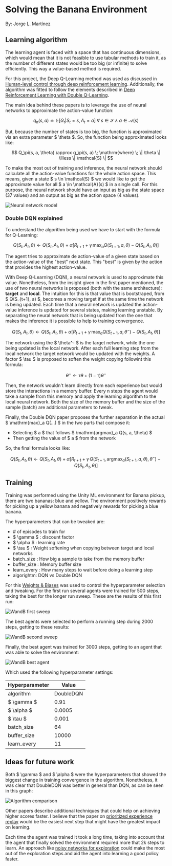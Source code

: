 # Solving the Banana Environment

By: Jorge L. Martínez

## Learning algorithm

The learning agent is faced with a space that has continuous dimensions, which would mean that it is not
feasible to use tabular methods to train it, as the number of different states would be too big (or infinite)
to solve efficiently. This way a value-based method is required. 

For this project, the Deep Q-Learning method was used as discussed in [Human-level control through deep reinforcement learning](https://www.nature.com/articles/nature14236).
Additionally, the algorithm was fitted to follow the elements described in [Deep Reinforcement Learning with Double Q-Learning](https://arxiv.org/abs/1509.06461v3).

The main idea behind these papers is to leverage the use of neural networks to approximate the action-value function:

$$
q_\pi(s, a) \doteq \mathbb{E} \lbrack G_t | S_t=s, A_t=a \rbrack \; \forall \; s \in \mathcal{S} \land a \in \mathcal{A}(s)
$$

But, because the number of states is too big, the function is approximated via an extra parameter $ \theta $. So, the function being approximated looks like:

$$ Q_\pi(s, a, \theta) \approx q_\pi(s, a) \; \mathrm{where} \; \| \theta \| \llless \| \mathcal{S} \| $$ 

To make the most out of training and inference, the neural network should calculate all the action-value functions for the whole 
action space. This means, given a state $ s \in \mathcal{S} $ we would like to
get the approximate value for all $ a \in \mathcal{A}(s) $ in a single call.
For this purpose, the neural network should have an input as big as the state space
(37 values) and an output as big as the action space (4 values). 

![Neural network model](img/model.png)

### Double DQN explained

To understand the algorithm being used we have to start with the formula for Q-Learning:

$$ Q(S_t, A_t, \theta) \gets Q(S_t, A_t, \theta) + \alpha \lbrack R_{t+1} + \gamma \, \mathrm{max}_a Q(S_{t+1}, a, \theta) - Q(S_t, A_t, \theta) \rbrack $$

The agent tries to approximate de action-value of a given state based on the action-value of the "best" next state.
This "best" is given by the action that provides the highest action-value.

With Deep Q-Learning (DQN), a neural network is used to approximate this value. Nonetheless, from the insight given in the
first paper mentioned, the use of two neural networks is proposed (both with the same architecture): **target** and **local**. The intuition
for this is that value that is bootstraped, from $ Q(S_{t+1}, a) $, becomes a moving target if at the same time the network is
being updated. Each time that a neural network is updated the action-value inference is updated for several states,
making learning unstable. By separating the neural network that is being updated from the one that makes the inference it is possible
to help to training convergence.


$$ Q(S_t, A_t, \theta) \gets Q(S_t, A_t, \theta) + \alpha \lbrack R_{t+1} + \gamma \, \mathrm{max}_a Q(S_{t+1}, a, \theta^-) - Q(S_t, A_t, \theta) \rbrack $$

The network using the $ \theta^- $ is the target network, while the one being updated is the local network. After each full learning step
from the local network the target network would be updated with the weights. A factor $ \tau $ is proposed to soften the weight copying
followint this formula:

$$ \theta^- \gets \tau \theta + (1-\tau) \theta^- $$

Then, the network wouldn't learn directly from each experience but would store the interactions in a memory buffer. Every n steps the
agent would take a sample from this memory and apply the learning algorithm to the local neural network. Both the size of the memory
buffer and the size of the sample (batch) are additional parameters to tweak.

Finally, the Double DQN paper proposes the further separation in the actual $ \mathrm{max}_a Q(...) $ in the two parts that compose it:

- Selecting $ a $ that follows $ \mathrm{argmax}_a Q(s, a, \theta) $
- Then getting the value of $ a $ from the network

So, the final formula looks like:


$$
Q(S_t, A_t, \theta) \gets Q(S_t, A_t, \theta) + \alpha \lbrack R_{t+1} + \gamma \, Q(S_{t+1}, \mathrm{argmax}_a(S_{t+1}, a, \theta), \theta^-) - Q(S_t, A_t, \theta) \rbrack 
$$

## Training

Training was performed using the Unity ML environment for Banana pickup, there are two bananas: blue and yellow. The environment
positively rewards for picking up a yellow banana and negatively rewards for picking a blue banana. 

The hyperparameters that can be tweaked are:
- \# of episodes to train for
- $ \gamma $ : discount factor
- $ \alpha $ : learning rate
- $ \tau $ : Weight softening when copying between target and local networks
- batch_size : How big a sample to take from the memory buffer
- buffer_size : Memory buffer size
- learn_every : How many steps to wait before doing a learning step
- algorightm: DQN vs Double DQN

For this [Weights & Biases](https://wandb.ai) was used to control the hyperparameter selection and tweaking. For the first run several
agents were trained for 500 steps, taking the best for the longer run sweep. These are the results of this first run:

![WandB first sweep](img/first_sweep.png)

The best agents were selected to perform a running step during 2000 steps, getting to these results:

![WandB second sweep](img/second_sweep.png)

Finally, the best agent was trained for 3000 steps, getting to an agent that was able to solve the environment:

![WandB best agent](img/best_agent.png)

Which used the following hyperparameter settings:

| Hyperparameter | Value |
| - | - |
| algorithm | DoubleDQN |
| $ \gamma $ | 0.91 |
| $ \alpha $ | 0.0005 |
| $ \tau $ | 0.001 |
| batch_size | 64 |
| buffer_size | 10000 |
| learn_every | 11 |

## Ideas for future work

Both $ \gamma $ and $ \alpha $ were the hyperparameters that showed the biggest change in training convergence 
in the algorithm. Nonetheless, it was clear that DoubleDQN was better in general than DQN, as can be seen in this
graph:

![Algorithm comparison](img/algorithm_comparison.png)

Other papers describe additional techniques that could help on achieving higher scores faster. I believe that
the paper on [prioritized experience replay](https://arxiv.org/abs/1511.05952v4) would be the easiest next step that might have 
the greatest impact on learning.

Each time the agent was trained it took a long time, taking into account 
that the agent that finally solved the environment required more that 2k steps to learn.
An approach like [noisy networks for exploration](https://arxiv.org/abs/1706.10295v3) could make
the most out of the exploration steps and aid the agent into learning a good
policy faster.
